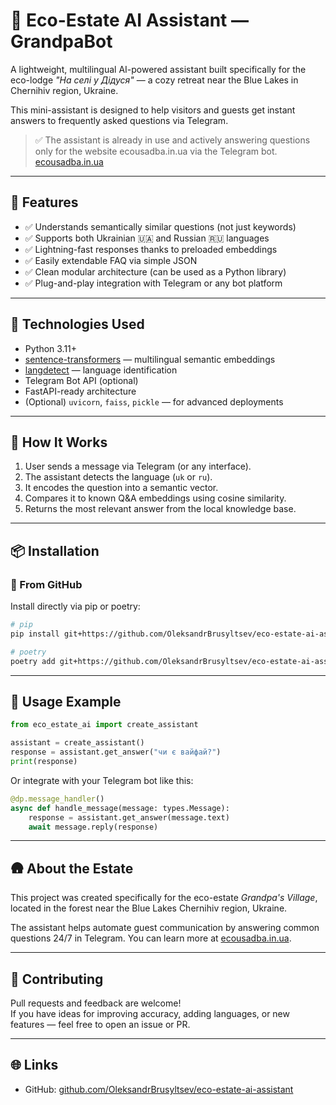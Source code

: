 # 🏡 Eco-Estate AI Assistant — GrandpaBot

A lightweight, multilingual AI-powered assistant built specifically for the eco-lodge *"На селі у Дідуся"* — a cozy retreat near the Blue Lakes in Chernihiv region, Ukraine.

This mini-assistant is designed to help visitors and guests get instant answers to frequently asked questions via Telegram.

> ✅  The assistant is already in use and actively answering questions only for the website ecousadba.in.ua via the Telegram bot. [ecousadba.in.ua](https://ecousadba.in.ua/uk)

---

## 🔧 Features

- ✅ Understands semantically similar questions (not just keywords)
- ✅ Supports both Ukrainian 🇺🇦 and Russian 🇷🇺 languages
- ✅ Lightning-fast responses thanks to preloaded embeddings
- ✅ Easily extendable FAQ via simple JSON
- ✅ Clean modular architecture (can be used as a Python library)
- ✅ Plug-and-play integration with Telegram or any bot platform

---

## 🧠 Technologies Used

- Python 3.11+
- [sentence-transformers](https://www.sbert.net/) — multilingual semantic embeddings
- [langdetect](https://pypi.org/project/langdetect/) — language identification
- Telegram Bot API (optional)
- FastAPI-ready architecture
- (Optional) `uvicorn`, `faiss`, `pickle` — for advanced deployments

---

## 🚀 How It Works

1. User sends a message via Telegram (or any interface).
2. The assistant detects the language (`uk` or `ru`).
3. It encodes the question into a semantic vector.
4. Compares it to known Q&A embeddings using cosine similarity.
5. Returns the most relevant answer from the local knowledge base.

---

## 📦 Installation

### 🔗 From GitHub

Install directly via pip or poetry:

```bash
# pip
pip install git+https://github.com/OleksandrBrusyltsev/eco-estate-ai-assistant.git

# poetry
poetry add git+https://github.com/OleksandrBrusyltsev/eco-estate-ai-assistant.git
```

---

## 🧪 Usage Example

```python
from eco_estate_ai import create_assistant

assistant = create_assistant()
response = assistant.get_answer("чи є вайфай?")
print(response)
```

Or integrate with your Telegram bot like this:

```python
@dp.message_handler()
async def handle_message(message: types.Message):
    response = assistant.get_answer(message.text)
    await message.reply(response)
```

---



## 🛖 About the Estate

This project was created specifically for the eco-estate *Grandpa's Village*, located in the forest near the Blue Lakes  Chernihiv region, Ukraine.

The assistant helps automate guest communication by answering common questions 24/7 in Telegram. You can learn more at [ecousadba.in.ua](https://ecousadba.in.ua/uk).

---

## 🤝 Contributing

Pull requests and feedback are welcome!  
If you have ideas for improving accuracy, adding languages, or new features — feel free to open an issue or PR.

---

## 🌐 Links

- GitHub: [github.com/OleksandrBrusyltsev/eco-estate-ai-assistant](https://github.com/OleksandrBrusyltsev/eco-estate-ai-assistant)
